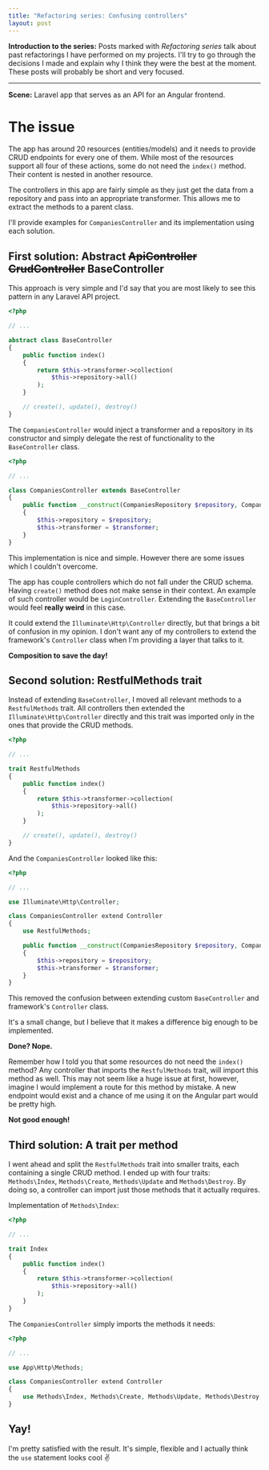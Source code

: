 ```yaml
---
title: "Refactoring series: Confusing controllers"
layout: post
---
```


**Introduction to the series:** Posts marked with _Refactoring series_ talk about past refactorings I have performed on my projects. I'll try to go through the decisions I made and explain why I think they were the best at the moment. These posts will probably be short and very focused.

---

**Scene:** Laravel app that serves as an API for an Angular frontend.

# The issue

The app has around 20 resources (entities/models) and it needs to provide CRUD endpoints for every one of them. While most of the resources support all four of these actions, some do not need the `index()` method. Their content is nested in another resource.

The controllers in this app are fairly simple as they just get the data from a repository and pass into an appropriate transformer. This allows me to extract the methods to a parent class.

I'll provide examples for `CompaniesController` and its implementation using each solution.

## First solution: Abstract ~~ApiController~~ ~~CrudController~~ BaseController

This approach is very simple and I'd say that you are most likely to see this pattern in any Laravel API project.

```php
<?php

// ...

abstract class BaseController
{
    public function index()
    {
        return $this->transformer->collection(
            $this->repository->all()
        );
    }

    // create(), update(), destroy()
}
```

The `CompaniesController` would inject a transformer and a repository in its constructor and simply delegate the rest of functionality to the `BaseController` class.

```php
<?php

// ...

class CompaniesController extends BaseController
{
    public function __construct(CompaniesRepository $repository, CompaniesTransformer $transformer)
    {
        $this->repository = $repository;
        $this->transformer = $transformer;
    }
}
```

This implementation is nice and simple. However there are some issues which I couldn't overcome.

The app has couple controllers which do not fall under the CRUD schema. Having `create()` method does not make sense in their context. An example of such controller would be `LoginController`. Extending the `BaseController` would feel **really weird** in this case.

It could extend the `Illuminate\Http\Controller` directly, but that brings a bit of confusion in my opinion. I don't want any of my controllers to extend the framework's `Controller` class when I'm providing a layer that talks to it.

**Composition to save the day!**

## Second solution: RestfulMethods trait

Instead of extending `BaseController`, I moved all relevant methods to a `RestfulMethods` trait. All controllers then extended the `Illuminate\Http\Controller` directly and this trait was imported only in the ones that provide the CRUD methods.

```php
<?php

// ...

trait RestfulMethods
{
    public function index()
    {
        return $this->transformer->collection(
            $this->repository->all()
        );
    }

    // create(), update(), destroy()
}
```

And the `CompaniesController` looked like this:

```php
<?php

// ...

use Illuminate\Http\Controller;

class CompaniesController extend Controller
{
    use RestfulMethods;

    public function __construct(CompaniesRepository $repository, CompaniesTransformer $transformer)
    {
        $this->repository = $repository;
        $this->transformer = $transformer;
    }
}
```

This removed the confusion between extending custom `BaseController` and framework's `Controller` class.

It's a small change, but I believe that it makes a difference big enough to be implemented.

**Done? Nope.**

Remember how I told you that some resources do not need the `index()` method? Any controller that imports the `RestfulMethods` trait, will import this method as well. This may not seem like a huge issue at first, however, imagine I would implement a route for this method by mistake. A new endpoint would exist and a chance of me using it on the Angular part would be pretty high.

**Not good enough!**

## Third solution: A trait per method

I went ahead and split the `RestfulMethods` trait into smaller traits, each containing a single CRUD method. I ended up with four traits: `Methods\Index`, `Methods\Create`, `Methods\Update` and `Methods\Destroy`. By doing so, a controller can import just those methods that it actually requires.

Implementation of `Methods\Index`:

```php
<?php

// ...

trait Index
{
    public function index()
    {
        return $this->transformer->collection(
            $this->repository->all()
        );
    }
}
```

The `CompaniesController` simply imports the methods it needs:

```php
<?php

// ...

use App\Http\Methods;

class CompaniesController extend Controller
{
    use Methods\Index, Methods\Create, Methods\Update, Methods\Destroy;
}
```

## Yay!

I'm pretty satisfied with the result. It's simple, flexible and I actually think the `use` statement looks cool ✌️
